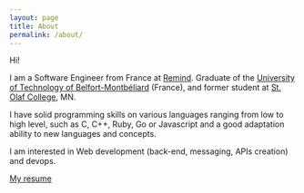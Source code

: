 ```yaml
---
layout: page
title: About
permalink: /about/
---
```


Hi!

I am a Software Engineer from France at [Remind](https://www.remind.com). Graduate of the [University of Technology of Belfort-Montbéliard](http://www.utbm.fr/) (France), and former student at [St. Olaf College](http://www.stolaf.edu/), MN.

I have solid programming skills on various languages ranging from low to high level, such as C, C++, Ruby, Go or Javascript and a good adaptation ability to new languages and concepts.

I am interested in Web development (back-end, messaging, APIs creation) and devops.

[My resume](/benjamin_guillet_resume_latest.pdf)
